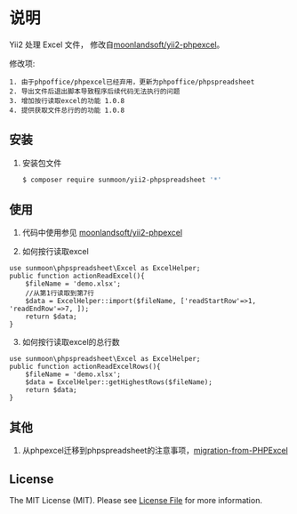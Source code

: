 # 说明

Yii2 处理 Excel 文件， 修改自[moonlandsoft/yii2-phpexcel](https://github.com/moonlandsoft/yii2-phpexcel)。

 修改项:
    
    1. 由于phpoffice/phpexcel已经弃用，更新为phpoffice/phpspreadsheet
    2. 导出文件后退出脚本导致程序后续代码无法执行的问题
    3. 增加按行读取excel的功能 1.0.8
    4. 提供获取文件总行的的功能 1.0.8

## 安装

 1. 安装包文件

	``` bash
	$ composer require sunmoon/yii2-phpspreadsheet '*'
	```

## 使用

1. 代码中使用参见 [moonlandsoft/yii2-phpexcel](https://github.com/moonlandsoft/yii2-phpexcel)

2. 如何按行读取excel

```
use sunmoon\phpspreadsheet\Excel as ExcelHelper;
public function actionReadExcel(){
    $fileName = 'demo.xlsx';
    //从第1行读取到第7行
    $data = ExcelHelper::import($fileName, ['readStartRow'=>1, 'readEndRow'=>7, ]);
    return $data;
}
```

3. 如何按行读取excel的总行数

```
use sunmoon\phpspreadsheet\Excel as ExcelHelper;
public function actionReadExcelRows(){
    $fileName = 'demo.xlsx';
    $data = ExcelHelper::getHighestRows($fileName);
    return $data;
}
```
## 其他

1. 从phpexcel迁移到phpspreadsheet的注意事项，[migration-from-PHPExcel](https://phpspreadsheet.readthedocs.io/en/develop/topics/migration-from-PHPExcel/)

## License

The MIT License (MIT). Please see [License File](LICENSE.md) for more information.
